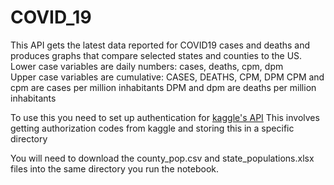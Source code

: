# COVID_19

This API gets the latest data reported for COVID19 cases and deaths and produces graphs that compare selected states and counties to the US.
Lower case variables are daily numbers: cases, deaths, cpm, dpm  
Upper case variables are cumulative: CASES, DEATHS, CPM, DPM
CPM and cpm are cases per million inhabitants
DPM and dpm are deaths per million inhabitants

To use this you need to set up authentication for [kaggle's API](https://www.kaggle.com/docs/api)
This involves getting authorization codes from kaggle and storing this in a specific directory

You will need to download the county_pop.csv and state_populations.xlsx files into the same directory you run the notebook. 
